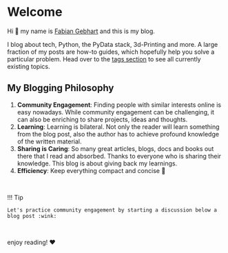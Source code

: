 # Welcome

Hi :wave: my name is [Fabian Gebhart](https://fgebhart.dev) and this is my blog.

I blog about tech, Python, the PyData stack, 3d-Printing and more. A large fraction of my posts are how-to guides, which hopefully help you solve a particular problem. Head over to the [tags section](tags.md) to see all currently existing topics.

## My Blogging Philosophy
1. **Community Engagement**: Finding people with similar interests online is easy nowadays. While community engagement can be challenging, it can also be enriching to share projects, ideas and thoughts.
2. **Learning**: Learning is bilateral. Not only the reader will learn something from the blog post, also the author has to achieve profound knowledge of the written material.
3. **Sharing is Caring**: So many great articles, blogs, docs and books out there that I read and absorbed. Thanks to everyone who is sharing their knowledge. This blog is about giving back my learnings.
4. **Efficiency**: Keep everything compact and concise :rocket:

<br>

!!! Tip

    Let's practice community engagement by starting a discussion below a blog post :wink:

<br>

enjoy reading! :heart:
